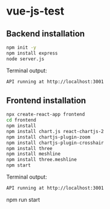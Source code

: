 # vue-js-test

## Backend installation

```bash
npm init -y
npm install express
node server.js
```
Terminal output:
```txt
API running at http://localhost:3001
```

## Frontend installation

```bash
npx create-react-app frontend
cd frontend
npm install
npm install chart.js react-chartjs-2
npm install chartjs-plugin-zoom
npm install chartjs-plugin-crosshair
npm install three
npm install meshline
npm install three.meshline
npm start

```

Terminal output:
```txt
API running at http://localhost:3001
```


npm run start